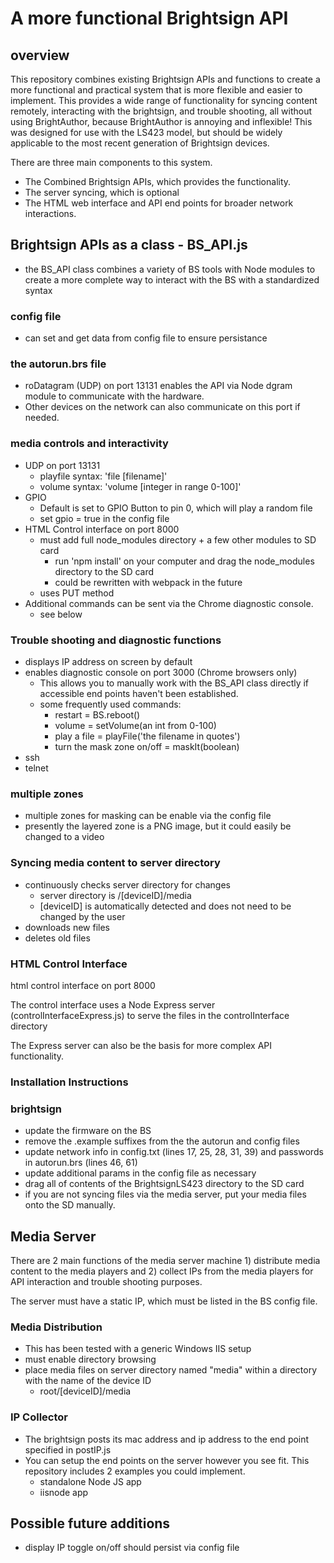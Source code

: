 # A more functional Brightsign API

## overview
<p>This repository combines existing Brightsign APIs and functions to create a more functional and practical system that is more flexible and easier to implement. This provides a wide range of functionality for syncing content remotely, interacting with the brightsign, and trouble shooting, all without using BrightAuthor, because BrightAuthor is annoying and inflexible! This was designed for use with the LS423 model, but should be widely applicable to the most recent generation of Brightsign devices.
</p>

There are three main components to this system.

* The Combined Brightsign APIs, which provides the functionality.
* The server syncing, which is optional
* The HTML web interface and API end points for broader network interactions.

## Brightsign APIs as a class - BS_API.js
* the BS_API class combines a variety of BS tools with Node modules to create a more complete way to interact with the BS with a standardized syntax

### config file
* can set and get data from config file to ensure persistance

### the autorun.brs file
* roDatagram (UDP) on port 13131 enables the API via Node dgram module to communicate with the hardware.
* Other devices on the network can also communicate on this port if needed.

### media controls and interactivity
* UDP on port 13131
	* playfile syntax: 'file [filename]'
	* volume syntax: 'volume [integer in range 0-100]'
* GPIO
	* Default is set to GPIO Button to pin 0, which will play a random file
	* set gpio = true in the config file
* HTML Control interface on port 8000
	* must add full node_modules directory + a few other modules to SD card
		* run 'npm install' on your computer and drag the node_modules directory to the SD card
		* could be rewritten with webpack in the future
	* uses PUT method 
* Additional commands can be sent via the Chrome diagnostic console.
	* see below


### Trouble shooting and diagnostic functions
* displays IP address on screen by default
* enables diagnostic console on port 3000 (Chrome browsers only)
	* This allows you to manually work with the BS_API class directly if accessible end points haven't been established.
	* some frequently used commands:
		* restart = BS.reboot()
		* volume = setVolume(an int from 0-100)
		* play a file = playFile('the filename in quotes')
		* turn the mask zone on/off = maskIt(boolean)
* ssh
* telnet

### multiple zones
* multiple zones for masking can be enable via the config file
* presently the layered zone is a PNG image, but it could easily be changed to a video

### Syncing media content to server directory
* continuously checks server directory for changes
  * server directory is /[deviceID]/media
  * [deviceID] is automatically detected and does not need to be changed by the user
* downloads new files
* deletes old files

### HTML Control Interface
html control interface on port 8000

<p>
The control interface uses a Node Express server (controlInterfaceExpress.js) to serve the files in the controlInterface directory
</p>
<p>
The Express server can also be the basis for more complex API functionality.
</p>

### Installation Instructions

### brightsign
* update the firmware on the BS
* remove the .example suffixes from the the autorun and config files
* update network info in config.txt (lines 17, 25, 28, 31, 39) and passwords in autorun.brs (lines 46, 61)
* update additional params in the config file as necessary
* drag all of contents of the BrightsignLS423 directory to the SD card
* if you are not syncing files via the media server, put your media files onto the SD manually.

## Media Server 
There are 2 main functions of the media server machine 1) distribute media content to the media players and 2) collect IPs from the media players for API interaction and trouble shooting purposes.
<p>
The server must have a static IP, which must be listed in the BS config file.
</p>

### Media Distribution
* This has been tested with a generic Windows IIS setup
* must enable directory browsing
* place media files on server directory named "media" within a directory with the name of the device ID
	* root/[deviceID]/media

### IP Collector
* The brightsign posts its mac address and ip address to the end point specified in postIP.js
* You can setup the end points on the server however you see fit. This repository includes 2 examples you could implement.
	* standalone Node JS app
	* iisnode app

## Possible future additions
* display IP toggle on/off should persist via config file